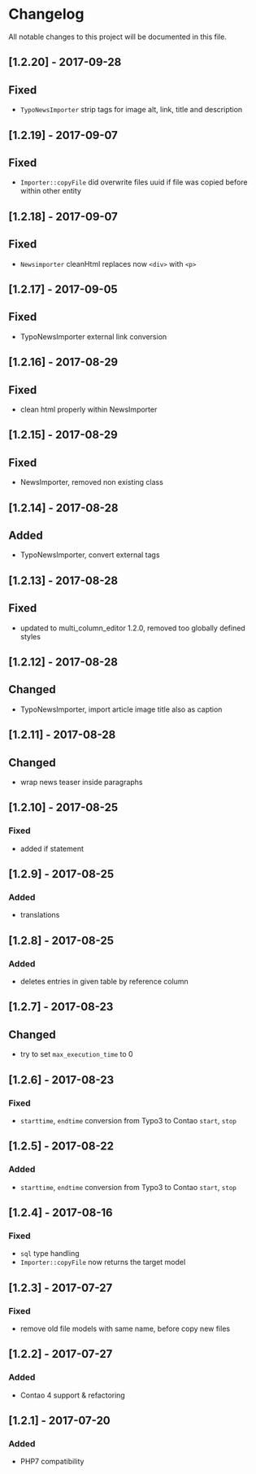 # Changelog
All notable changes to this project will be documented in this file.

## [1.2.20] - 2017-09-28

## Fixed
- `TypoNewsImporter` strip tags for image alt, link, title and description

## [1.2.19] - 2017-09-07

## Fixed
- `Importer::copyFile` did overwrite files uuid if file was copied before within other entity

## [1.2.18] - 2017-09-07

## Fixed
- `Newsimporter` cleanHtml replaces now `<div>` with `<p>`

## [1.2.17] - 2017-09-05

## Fixed
- TypoNewsImporter external link conversion

## [1.2.16] - 2017-08-29

## Fixed
- clean html properly within NewsImporter

## [1.2.15] - 2017-08-29

## Fixed
- NewsImporter, removed non existing class

## [1.2.14] - 2017-08-28

## Added
- TypoNewsImporter, convert external <link> tags

## [1.2.13] - 2017-08-28

## Fixed
- updated to multi_column_editor 1.2.0, removed too globally defined styles

## [1.2.12] - 2017-08-28

## Changed
- TypoNewsImporter, import article image title also as caption

## [1.2.11] - 2017-08-28

## Changed
- wrap news teaser inside paragraphs

## [1.2.10] - 2017-08-25

### Fixed
- added if statement

## [1.2.9] - 2017-08-25

### Added
- translations

## [1.2.8] - 2017-08-25

### Added
- deletes entries in given table by reference column

## [1.2.7] - 2017-08-23

## Changed
- try to set `max_execution_time` to 0

## [1.2.6] - 2017-08-23

### Fixed
- `starttime`, `endtime` conversion from Typo3 to Contao `start`, `stop`

## [1.2.5] - 2017-08-22

### Added
- `starttime`, `endtime` conversion from Typo3 to Contao `start`, `stop`

## [1.2.4] - 2017-08-16

### Fixed
- `sql` type handling
- `Importer::copyFile` now returns the target model

## [1.2.3] - 2017-07-27

### Fixed
- remove old file models with same name, before copy new files

## [1.2.2] - 2017-07-27

### Added
- Contao 4 support & refactoring

## [1.2.1] - 2017-07-20

### Added
- PHP7 compatibility
